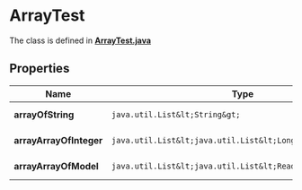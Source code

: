

# ArrayTest

The class is defined in **[ArrayTest.java](../../src/main/java/org/openapitools/model/ArrayTest.java)**

## Properties

Name | Type | Description | Notes
------------ | ------------- | ------------- | -------------
**arrayOfString** | `java.util.List&lt;String&gt;` |  |  [optional property]
**arrayArrayOfInteger** | `java.util.List&lt;java.util.List&lt;Long&gt;&gt;` |  |  [optional property]
**arrayArrayOfModel** | `java.util.List&lt;java.util.List&lt;ReadOnlyFirst&gt;&gt;` |  |  [optional property]





